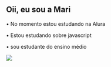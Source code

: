  ## Oii, eu sou a Mari
 
• No momento estou estudando na Alura 

• Estou estudando sobre javascript 

• sou estudante do ensino médio 

![](https://tenor.com/qGmOAFqorxO.gif)
